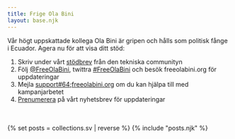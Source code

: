 ```yaml
---
title: Frige Ola Bini
layout: base.njk
---
```

Vår högt uppskattade kollega Ola Bini är gripen och hålls som politisk fånge i Ecuador. Agera nu för att visa ditt stöd:

1) Skriv under vårt <a href="/sv/statement" id="text-links">stödbrev</a> från den tekniska communityn
2) Följ <a href="https://twitter.com/FreeOlaBini" id="text-links">@FreeOlaBini</a>, twittra <a href="https://twitter.com/intent/tweet?url=https://freeolabini.org&text=Digital+rights+defender+Ola+Bini+has+been+imprisoned+in+Ecuador.+Please+follow+@FreeOlaBini+%23FreeOlaBini" id="text-links">#FreeOlaBini</a> och besök freeolabini.org för uppdateringar
3) Mejla <a href="mailto:support@freeolabini.org" id="text-links">support#64;freeolabini.org</a> om du kan hjälpa till med kampanjarbetet
4) <a href="/en/subscribe" id="text-links">Prenumerera</a> på vårt nyhetsbrev för uppdateringar

<br><br>
{% set posts = collections.sv | reverse %}
{% include "posts.njk" %}
